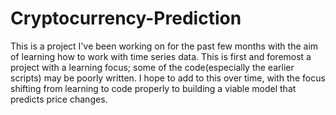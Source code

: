 # Cryptocurrency-Prediction

This is a project I've been working on for the past few months with the aim of learning how to work with time series data. This is first and foremost a project with a learning focus; some of the code(especially the earlier scripts) may be poorly written. I hope to add to this over time, with the focus shifting from learning to code properly to building a viable model that predicts price changes.
